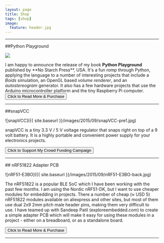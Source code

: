```yaml
---
layout: page
title: Shop
tags: [shop]
image:
  feature: header.jpg
---
```

<hr/>

##Python Playground

<p>
<img src="{{ site.baseurl }}/images/2014/07/pp-cover.jpg"/>
</p>
I am happy to announce the release of my book <strong>Python Playground</strong> published by **No Starch Press**, USA. It's a fun romp through Python, applying the language to a number of interesting projects that include a <em>Boids</em> simulation, an OpenGL based <em>volume renderer</em>, and an <em>autostereogram</em> generator. It also has a few hardware projects that use the Arduino microcontroller platform and the tiny Raspberry Pi computer. 

<form action="http://www.nostarch.com/pythonplayground">
    <input type="submit" value="Click to Read More & Purchase">
</form>
<hr />
##snapVCC

![snapVCC]({{ site.baseurl }}/images/2015/09/snapVCC-pre1.jpg)

snapVCC is a tiny 3.3 V / 5 V voltage regulator that snaps right on top of
a 9 volt battery. It is a highly portable and convenient power supply for
your electronics projects. 

<form action="https://www.crowdsupply.com/electronut/snapvcc">
    <input type="submit" value="Click to Support My Crowd Funding Campaign">
</form>
<hr />
## nRF51822 Adapter PCB

![nRF51-E3BO]({{ site.baseurl }}/images/2015/09/nRF51-E3BO-back.jpg)

The nRF51822 is a popular BLE SoC which I have been working with the
past few months. I am using the Nordic nRF51-DK, but I want to use
cheaper modules for embedding in projects. There a number of cheap (≈
USD 5) nRF51822 modules available on aliexpress and other sites, but
most of them use dual 2x9 2mm pitch male header pins, making them very
difficult to use. I have teamed up with Sandeep Patil
(exploreembedded.com) to create a simple adapter PCB which will make
it easy for using these modules in a project - either on a breadboard,
or as a standalone board.

<form action="https://www.exploreembedded.com/product/nRF51%20E3%20BO">
    <input type="submit" value="Click to Read More & Purchase">
</form>
<hr />